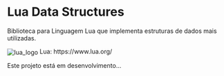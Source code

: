 # Lua Data Structures
Biblioteca para Linguagem Lua que implementa estruturas de dados mais utilizadas.

<p><img src="https://www.andreas-rozek.de/Lua/Lua-Logo_32x32.png" alt="lua_logo"/ align=center>  Lua: https://www.lua.org/<p>
  
  Este projeto está em desenvolvimento...
